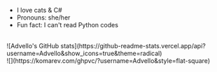 - I love cats & C#
- Pronouns: she/her
- Fun fact: I can't read Python codes
<br>
![Advello's GitHub stats](https://github-readme-stats.vercel.app/api?username=Advello&show_icons=true&theme=radical)
<br>
![](https://komarev.com/ghpvc/?username=Advello&style=flat-square)

